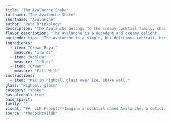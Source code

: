 ```yaml
---
title: "The Avalanche Shake"
fullname: "The Avalanche Shake"
shortname: "Avalanche"
author: "Pure Drinkology"
description: "The Avalanche belongs to the creamy cocktail family, characterized by its smooth, sweet, and decadent texture.  Though its exact origin is unknown, it's likely a modern creation, popularized in the late 20th century for its simple yet satisfying blend of whiskey, coffee liqueur, and cream. "
flavor_description: "The Avalanche is a decadent and creamy delight.  The smooth, sweet notes of Crown Royal are beautifully complemented by the rich, coffee-forward flavor of Kahlua. The cream adds a velvety texture and rounds out the sweetness, creating a harmonious and indulgent experience. "
bartender_tips: "The Avalanche is a simple, but delicious cocktail. Here are a few tips: * **Chill your glass:** A frosty glass enhances the flavor and keeps the drink colder longer. * **Use good quality cream:** Avoid using ultra-pasteurized cream, as it will separate.* **Shake with ice:** This ensures the drink is well-chilled and the ingredients are properly blended.* **Garnish with a sprinkle of cocoa powder or a cherry.**  "
ingredients:
  - item: "Crown Royal"
    measure: "1.5 oz"
  - item: "Kahlua"
    measure: "1.5 oz"
  - item: "Cream"
    measure: "Fill With"
instructions:
  - item: "Mix in highball glass over ice, shake well."
glass: "Highball glass"
category: "shake"
has_alcohol: true
base_spirit:
family: ""
visual: "##  LLM Prompt:**Imagine a cocktail named Avalanche, a delicious blend of Crown Royal whiskey, Kahlua coffee liqueur, and cream. Describe its appearance in detail, focusing on the color, texture, and any visual elements that would make it appealing to a customer.****Consider the following:*** **Color:** Is it a deep, rich brown or a lighter, creamier hue? Are there any layers or color gradients?* **Texture:** Is it smooth and creamy or does it have a slightly thicker consistency? Are there any visible swirls or patterns?* **Visual Elements:** Does it have a garnish, such as a chocolate shavings or a cherry? Are there any ice cubes or other elements that add to its visual appeal?**Please provide a descriptive and evocative answer that captures the essence of the Avalanche cocktail's visual appeal.** "
source: "thecocktaildb"
---
```


